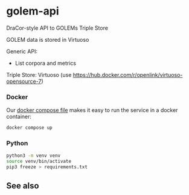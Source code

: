 # golem-api

DraCor-style API to GOLEMs Triple Store

GOLEM data is stored in Virtuoso

Generic API:

* List corpora and metrics

Triple Store: Virtuoso (use https://hub.docker.com/r/openlink/virtuoso-opensource-7)

### Docker

Our [docker compose file](compose.yaml) makes it easy to run the service in a
docker container:

```sh
docker compose up
```


### Python

```sh
python3 -m venv venv
source venv/bin/activate
pip3 freeze > requirements.txt
```

## See also

